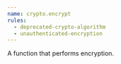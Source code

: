 ```yaml
---
name: crypto.encrypt
rules:
  - deprecated-crypto-algorithm
  - unauthenticated-encryption
---
```


A function that performs encryption.
